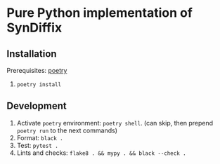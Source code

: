 # Pure Python implementation of SynDiffix

## Installation

Prerequisites: [poetry](https://python-poetry.org/docs/#installing-with-the-official-installer)

1. `poetry install`

## Development

1. Activate `poetry` environment: `poetry shell`. (can skip, then prepend `poetry run` to the next commands)
2. Format: `black .`
3. Test: `pytest .`
4. Lints and checks: `flake8 . && mypy . && black --check .`
